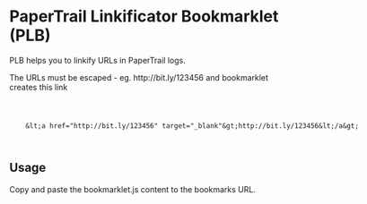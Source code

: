 # PaperTrail Linkificator Bookmarklet (PLB)

PLB helps you to linkify URLs in PaperTrail logs.

The URLs must be escaped - eg. http:\/\/bit.ly\/123456 and bookmarklet creates this link

<code>
<xmp>
	&lt;a href="http://bit.ly/123456" target="_blank"&gt;http://bit.ly/123456&lt;/a&gt;
</xmp>
</code>

## Usage

Copy and paste the bookmarklet.js content to the bookmarks URL.